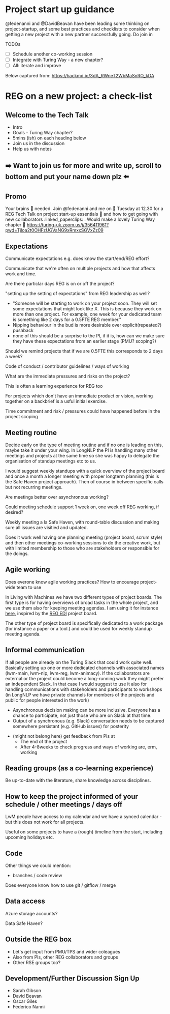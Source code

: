 # Project start up guidance

@fedenanni and @DavidBeavan have been leading some thinking on project-startup, and some best practices and checklists to consider when getting a new project with a new partner successfully going. Do join in

TODOs
- [ ] Schedule another co-working session
- [ ] Integrate with Turing Way - a new chapter?
- [ ] All: iterate and improve

Below captured from: https://hackmd.io/3dA_RWneT2WbMaSnRO_kDA

# REG on a new project: a check-list

## Welcome to the Tech Talk
* Intro
* Goals - Turing Way chapter?
* 5mins (ish) on each heading below
* Join us in the discussion
* Help us with notes

## :arrow_right: Want to join us for more and write up, scroll to bottom and put your name down plz :arrow_left:

## Promo

Your brains :brain: needed. Join @fedenanni and me on :calendar: Tuesday at 12.30 for a REG Tech Talk on project start-up essentials :rocket: and how to get going with new collaborators :linked_paperclips: . Would make a lovely Turing Way chapter :book:  https://turing-uk.zoom.us/j/356411961?pwd=Tjloa2t0OHFzUGVaNG9xRmxxSGVxZz09

## Expectations

Communicate expectations e.g. does know the start/end/REG effort?

Communicate that we're often on multiple projects and how that affects work and time.

Are there particlar days REG is on or off the project?

"setting up the setting of expectations" from REG leadership as well?
  - "Someone will be starting to work on your project soon. They will set some expectations that might look like X. This is because they work on more than one project. For example, one week for your dedicated team is something like 2 days for a 0.5FTE REG member."
  - Nipping behaviour in the bud is more desirable over explicit(repeated?) pushback
  - none of this should be a surprise to the PI, if it is, how can we make sure they have these expectations from an earlier stage (PMU? scoping?)

Should we remind projects that if we are 0.5FTE this corresponds to 2 days a week?

Code of conduct / contributor guidelines / ways of working

What are the immediate pressures and risks on the project?

This is often a learning experience for REG too

For projects which don't have an immediate product or vision, working together on a backbrief is a usful initial exercise.

Time commitment and risk / pressures could have happened before in the project scoping

## Meeting routine

Decide early on the type of meeting routine and if no one is leading on this, maybe take it under your wing. In LongNLP the PI is handling many other meetings and projects at the same time so she was happy to delegate the organisation of standup meetings etc to us.

I would suggest weekly standups with a quick overview of the project board and once a month a longer meeting with proper longterm planning (this is the Safe Haven project approach). Then of course in between specific calls but not recurring meetings.

Are meetings better over asynchronous working?

Could meeting schedule support 1 week on, one week off REG working, if desired?

Weekly meeting a la Safe Haven, with round-table discussion and making sure all issues are visitied and updated.

Does it work well having one planning meeting (project board, scrum style) and then other ~~meetings~~ co-working sessions to do the creative work, but with limited membership to those who are stakeholders or responsible for the doings.

## Agile working

Does everone know agile working practices? How to encourage project-wide team to use

In Living with Machines we have two different types of project boards. The first type is for having overviews of broad tasks in the whole project, and we use them also for keeping meeting agendas. I am using it for instance [here](https://github.com/alan-turing-institute/Living-with-Machines/projects/40), inspired by the [REG EDI](https://github.com/alan-turing-institute/Hut23/projects/6) project board.

The other type of project board is specifically dedicated to a work package (for instance a paper or a tool.) and could be used for weekly standup meeting agenda.

## Informal communication

If all people are already on the Turing Slack that could work quite well. Basically setting up one or more dedicated channels with associated names (lwm-main, lwm-nlp, lwm-reg, lwm-animacy). If the collaborators are external or the project could become a long-running work they might prefer an independent Slack. In that case I would suggest to use it also for handling communications with stakeholders and participants to workshops (in LongNLP we have private channels for members of the projects and public for people interested in the work)

* Asynchronous decision making can be more inclusive. Everyone has a chance to participate, not just those who are on Slack at that time.
* Output of a synchronous (e.g. Slack) conversation needs to be captured somewhere persistant (e.g. GitHub issues) for posterity

- (might not belong here) get feedback from PIs at
    - The end of the project
    - After 4-8weeks to check progress and ways of working are, erm, working

## Reading groups (as a co-learning experience)

Be up-to-date with the literature, share knowledge across disciplines.


## How to keep the project informed of your schedule / other meetings / days off

LwM people have access to my calendar and we have a synced calendar - but this does not work for all projects.

Useful on some projects to have a (rough) timeline from the start, including upcoming holidays etc.


## Code

Other things we could mention:

- branches / code review

Does everyone know how to use git / gitflow / merge


## Data access

Azure storage accounts?

Data Safe Haven?

## Outside the REG box
* Let's get input from PMU/TPS and wider coleagues
* Also from PIs, other REG collaborators and groups
* Other RSE groups too?

## Development/Further Discussion Sign Up

- Sarah Gibson
- David Beavan
- Oscar Giles
- Federico Nanni
